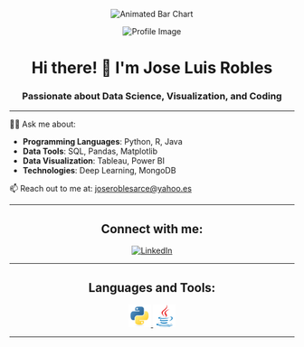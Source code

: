 <p align="center">
  <img src="https://media.giphy.com/media/xUA7aL2pzyWd7gakC0/giphy.gif" alt="Animated Bar Chart" width="300" height="200" />
</p>
<p align="center">
  <img src="your-profile-image-link" alt="Profile Image" width="200" height="200" />
</p>

<h1 align="center">Hi there! 👋 I'm Jose Luis Robles</h1>
<h3 align="center">Passionate about Data Science, Visualization, and Coding</h3>

---

👨‍💻 Ask me about:
- **Programming Languages**: Python, R, Java
- **Data Tools**: SQL, Pandas, Matplotlib
- **Data Visualization**: Tableau, Power BI
- **Technologies**: Deep Learning, MongoDB

📫 Reach out to me at: [joseroblesarce@yahoo.es](mailto:joseroblesarce@yahoo.es)

---

<h2 align="center">Connect with me:</h2>
<p align="center">
  <a href="https://linkedin.com/in/linkedin.com/in/jose-luis-robles-" target="_blank">
    <img src="https://raw.githubusercontent.com/rahuldkjain/github-profile-readme-generator/master/src/images/icons/Social/linked-in-alt.svg" alt="LinkedIn" height="40" width="40" />
  </a>
</p>

---

<h2 align="center">Languages and Tools:</h2>
<p align="center">
  <a href="https://www.python.org" target="_blank">
    <img src="https://raw.githubusercontent.com/devicons/devicon/master/icons/python/python-original.svg" alt="Python" width="40" height="40" />
  </a>
  <a href="https://www.java.com" target="_blank">
    <img src="https://raw.githubusercontent.com/devicons/devicon/master/icons/java/java-original.svg" alt="Java" width="40" height="40" />
  </a>
  <!-- Add more icons and descriptions here -->
</p>

---

